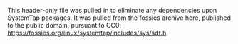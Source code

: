 This header-only file was pulled in to eliminate any dependencies upon SystemTap
packages. It was pulled from the fossies archive here, published to the public
domain, pursuant to CC0:
https://fossies.org/linux/systemtap/includes/sys/sdt.h
